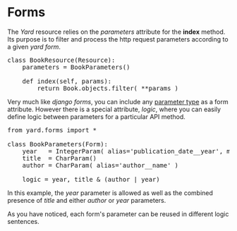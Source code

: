 # Forms

The *Yard* resource relies on the *parameters* attribute for the **index** method. Its purpose is to filter and process the http request parameters according to a given *yard form*.

<pre>
class BookResource(Resource):
    parameters = BookParameters()

    def index(self, params):
        return Book.objects.filter( **params )
</pre>


Very much like *django forms*, you can include any [parameter type](parameters.md) as a form attribute. However there is a special attribute, *logic*, where you can easily define logic between parameters for a particular API method.

<pre>
from yard.forms import *

class BookParameters(Form):
    year   = IntegerParam( alias='publication_date__year', min_value=1970, max_value=2012 )
    title  = CharParam()
    author = CharParam( alias='author__name' )

    logic = year, title & (author | year)
</pre>

In this example, the *year* parameter is allowed as well as the combined presence of *title* and either *author* or *year* parameters. 

As you have noticed, each form's parameter can be reused in different logic sentences. 


